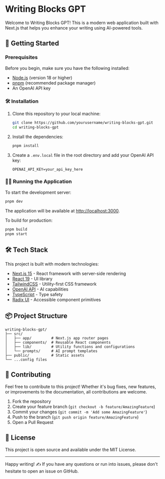 # Writing Blocks GPT

Welcome to Writing Blocks GPT! This is a modern web application built with Next.js that helps you enhance your writing using AI-powered tools.

## 🚀 Getting Started

### Prerequisites

Before you begin, make sure you have the following installed:

- [Node.js](https://nodejs.org/) (version 18 or higher)
- [pnpm](https://pnpm.io/) (recommended package manager)
- An OpenAI API key

### 🛠️ Installation

1. Clone this repository to your local machine:

   ```bash
   git clone https://github.com/yourusername/writing-blocks-gpt.git
   cd writing-blocks-gpt
   ```

2. Install the dependencies:

   ```bash
   pnpm install
   ```

3. Create a `.env.local` file in the root directory and add your OpenAI API key:
   ```
   OPENAI_API_KEY=your_api_key_here
   ```

### 🏃‍♂️ Running the Application

To start the development server:

```bash
pnpm dev
```

The application will be available at [http://localhost:3000](http://localhost:3000).

To build for production:

```bash
pnpm build
pnpm start
```

## 🛠️ Tech Stack

This project is built with modern technologies:

- [Next.js 15](https://nextjs.org/) - React framework with server-side rendering
- [React 19](https://reactjs.org/) - UI library
- [TailwindCSS](https://tailwindcss.com/) - Utility-first CSS framework
- [OpenAI API](https://openai.com/) - AI capabilities
- [TypeScript](https://www.typescriptlang.org/) - Type safety
- [Radix UI](https://www.radix-ui.com/) - Accessible component primitives

## 📦 Project Structure

```
writing-blocks-gpt/
├── src/
│   ├── app/         # Next.js app router pages
│   ├── components/  # Reusable React components
│   ├── lib/         # Utility functions and configurations
│   └── prompts/     # AI prompt templates
├── public/          # Static assets
└── ...config files
```

## 🤝 Contributing

Feel free to contribute to this project! Whether it's bug fixes, new features, or improvements to the documentation, all contributions are welcome.

1. Fork the repository
2. Create your feature branch (`git checkout -b feature/AmazingFeature`)
3. Commit your changes (`git commit -m 'Add some AmazingFeature'`)
4. Push to the branch (`git push origin feature/AmazingFeature`)
5. Open a Pull Request

## 📝 License

This project is open source and available under the MIT License.

---

Happy writing! ✍️ If you have any questions or run into issues, please don't hesitate to open an issue on GitHub.
